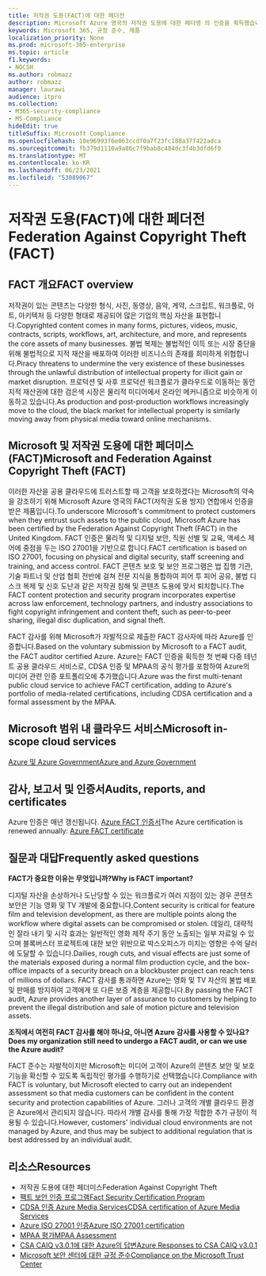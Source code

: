 ```yaml
---
title: 저작권 도용(FACT)에 대한 페더전
description: Microsoft Azure 영국의 저작권 도용에 대한 페더맹 의 인증을 획득했습니다.
keywords: Microsoft 365, 규정 준수, 제품
localization_priority: None
ms.prod: microsoft-365-enterprise
ms.topic: article
f1.keywords:
- NOCSH
ms.author: robmazz
author: robmazz
manager: laurawi
audience: itpro
ms.collection:
- M365-security-compliance
- MS-Compliance
hideEdit: true
titleSuffix: Microsoft Compliance
ms.openlocfilehash: 10e96993f6e063ccdf0a7f23fc188a37f422adca
ms.sourcegitcommit: fb379d1110a9a86c7f9bab8c484dc3f4b3dfd6f0
ms.translationtype: MT
ms.contentlocale: ko-KR
ms.lasthandoff: 06/23/2021
ms.locfileid: "53089067"
---
```

# <a name="federation-against-copyright-theft-fact"></a><span data-ttu-id="b4760-104">저작권 도용(FACT)에 대한 페더전</span><span class="sxs-lookup"><span data-stu-id="b4760-104">Federation Against Copyright Theft (FACT)</span></span>

## <a name="fact-overview"></a><span data-ttu-id="b4760-105">FACT 개요</span><span class="sxs-lookup"><span data-stu-id="b4760-105">FACT overview</span></span>

<span data-ttu-id="b4760-106">저작권이 있는 콘텐츠는 다양한 형식, 사진, 동영상, 음악, 계약, 스크립트, 워크플로, 아트, 아키텍처 등 다양한 형태로 제공되어 많은 기업의 핵심 자산을 표현합니다.</span><span class="sxs-lookup"><span data-stu-id="b4760-106">Copyrighted content comes in many forms, pictures, videos, music, contracts, scripts, workflows, art, architecture, and more, and represents the core assets of many businesses.</span></span> <span data-ttu-id="b4760-107">불법 복제는 불법적인 이득 또는 시장 중단을 위해 불법적으로 지적 재산을 배포하여 이러한 비즈니스의 존재를 희미하게 위협합니다.</span><span class="sxs-lookup"><span data-stu-id="b4760-107">Piracy threatens to undermine the very existence of these businesses through the unlawful distribution of intellectual property for illicit gain or market disruption.</span></span> <span data-ttu-id="b4760-108">프로덕션 및 사후 프로덕션 워크플로가 클라우드로 이동하는 동안 지적 재산권에 대한 검은색 시장은 물리적 미디어에서 온라인 메커니즘으로 비슷하게 이동하고 있습니다.</span><span class="sxs-lookup"><span data-stu-id="b4760-108">As production and post-production workflows increasingly move to the cloud, the black market for intellectual property is similarly moving away from physical media toward online mechanisms.</span></span>

## <a name="microsoft-and-federation-against-copyright-theft-fact"></a><span data-ttu-id="b4760-109">Microsoft 및 저작권 도용에 대한 페더미스(FACT)</span><span class="sxs-lookup"><span data-stu-id="b4760-109">Microsoft and Federation Against Copyright Theft (FACT)</span></span>

<span data-ttu-id="b4760-110">이러한 자산을 공용 클라우드에 트러스트할 때 고객을 보호하겠다는 Microsoft의 약속을 강조하기 위해 Microsoft Azure 영국의 FACT(저작권 도용 방지) 연합에서 인증을 받은 제품입니다.</span><span class="sxs-lookup"><span data-stu-id="b4760-110">To underscore Microsoft's commitment to protect customers when they entrust such assets to the public cloud, Microsoft Azure has been certified by the Federation Against Copyright Theft (FACT) in the United Kingdom.</span></span> <span data-ttu-id="b4760-111">FACT 인증은 물리적 및 디지털 보안, 직원 선별 및 교육, 액세스 제어에 중점을 두는 ISO 27001을 기반으로 합니다.</span><span class="sxs-lookup"><span data-stu-id="b4760-111">FACT certification is based on ISO 27001, focusing on physical and digital security, staff screening and training, and access control.</span></span> <span data-ttu-id="b4760-112">FACT 콘텐츠 보호 및 보안 프로그램은 법 집행 기관, 기술 파트너 및 산업 협회 전반에 걸쳐 전문 지식을 통합하여 피어 투 피어 공유, 불법 디스크 복제 및 신호 도난과 같은 저작권 침해 및 콘텐츠 도용에 맞서 퇴치합니다.</span><span class="sxs-lookup"><span data-stu-id="b4760-112">The FACT content protection and security program incorporates expertise across law enforcement, technology partners, and industry associations to fight copyright infringement and content theft, such as peer-to-peer sharing, illegal disc duplication, and signal theft.</span></span>

<span data-ttu-id="b4760-113">FACT 감사를 위해 Microsoft가 자발적으로 제출한 FACT 감사자에 따라 Azure를 인증합니다.</span><span class="sxs-lookup"><span data-stu-id="b4760-113">Based on the voluntary submission by Microsoft to a FACT audit, the FACT auditor certified Azure.</span></span> <span data-ttu-id="b4760-114">Azure는 FACT 인증을 획득한 첫 번째 다중 테넌트 공용 클라우드 서비스로, CDSA 인증 및 MPAA의 공식 평가를 포함하여 Azure의 미디어 관련 인증 포트폴리오에 추가했습니다.</span><span class="sxs-lookup"><span data-stu-id="b4760-114">Azure was the first multi-tenant public cloud service to achieve FACT certification, adding to Azure's portfolio of media-related certifications, including CDSA certification and a formal assessment by the MPAA.</span></span>

## <a name="microsoft-in-scope-cloud-services"></a><span data-ttu-id="b4760-115">Microsoft 범위 내 클라우드 서비스</span><span class="sxs-lookup"><span data-stu-id="b4760-115">Microsoft in-scope cloud services</span></span>

[<span data-ttu-id="b4760-116">Azure 및 Azure Government</span><span class="sxs-lookup"><span data-stu-id="b4760-116">Azure and Azure Government</span></span>](https://aka.ms/AzureCompliance)

## <a name="audits-reports-and-certificates"></a><span data-ttu-id="b4760-117">감사, 보고서 및 인증서</span><span class="sxs-lookup"><span data-stu-id="b4760-117">Audits, reports, and certificates</span></span>

<span data-ttu-id="b4760-118">Azure 인증은 매년 갱신됩니다. [Azure FACT 인증서](https://aka.ms/azurefactcert)</span><span class="sxs-lookup"><span data-stu-id="b4760-118">The Azure certification is renewed annually: [Azure FACT certificate](https://aka.ms/azurefactcert)</span></span>

## <a name="frequently-asked-questions"></a><span data-ttu-id="b4760-119">질문과 대답</span><span class="sxs-lookup"><span data-stu-id="b4760-119">Frequently asked questions</span></span>

<span data-ttu-id="b4760-120">**FACT가 중요한 이유는 무엇입니까?**</span><span class="sxs-lookup"><span data-stu-id="b4760-120">**Why is FACT important?**</span></span>

<span data-ttu-id="b4760-121">디지털 자산을 손상하거나 도난당할 수 있는 워크플로가 여러 지점이 있는 경우 콘텐츠 보안은 기능 영화 및 TV 개발에 중요합니다.</span><span class="sxs-lookup"><span data-stu-id="b4760-121">Content security is critical for feature film and television development, as there are multiple points along the workflow where digital assets can be compromised or stolen.</span></span> <span data-ttu-id="b4760-122">데일리, 대략적인 잘라 내기 및 시각 효과는 일반적인 영화 제작 주기 동안 노출되는 일부 자료일 수 있으며 블록버스터 프로젝트에 대한 보안 위반으로 박스오피스가 미치는 영향은 수억 달러에 도달할 수 있습니다.</span><span class="sxs-lookup"><span data-stu-id="b4760-122">Dailies, rough cuts, and visual effects are just some of the materials exposed during a normal film production cycle, and the box-office impacts of a security breach on a blockbuster project can reach tens of millions of dollars.</span></span> <span data-ttu-id="b4760-123">FACT 감사를 통과하면 Azure는 영화 및 TV 자산의 불법 배포 및 판매를 방지하여 고객에게 또 다른 보증 계층을 제공합니다.</span><span class="sxs-lookup"><span data-stu-id="b4760-123">By passing the FACT audit, Azure provides another layer of assurance to customers by helping to prevent the illegal distribution and sale of motion picture and television assets.</span></span>

<span data-ttu-id="b4760-124">**조직에서 여전히 FACT 감사를 해야 하나요, 아니면 Azure 감사를 사용할 수 있나요?**</span><span class="sxs-lookup"><span data-stu-id="b4760-124">**Does my organization still need to undergo a FACT audit, or can we use the Azure audit?**</span></span>

<span data-ttu-id="b4760-125">FACT 준수는 자발적이지만 Microsoft는 미디어 고객이 Azure의 콘텐츠 보안 및 보호 기능을 확신할 수 있도록 독립적인 평가를 수행하기로 선택했습니다.</span><span class="sxs-lookup"><span data-stu-id="b4760-125">Compliance with FACT is voluntary, but Microsoft elected to carry out an independent assessment so that media customers can be confident in the content security and protection capabilities of Azure.</span></span> <span data-ttu-id="b4760-126">그러나 고객의 개별 클라우드 환경은 Azure에서 관리되지 않습니다. 따라서 개별 감사를 통해 가장 적합한 추가 규정이 적용될 수 있습니다.</span><span class="sxs-lookup"><span data-stu-id="b4760-126">However, customers' individual cloud environments are not managed by Azure, and thus may be subject to additional regulation that is best addressed by an individual audit.</span></span>

## <a name="resources"></a><span data-ttu-id="b4760-127">리소스</span><span class="sxs-lookup"><span data-stu-id="b4760-127">Resources</span></span>

- <span data-ttu-id="b4760-128">저작권 도용에 대한 페더미스</span><span class="sxs-lookup"><span data-stu-id="b4760-128">Federation Against Copyright Theft</span></span>
- [<span data-ttu-id="b4760-129">팩트 보안 인증 프로그램</span><span class="sxs-lookup"><span data-stu-id="b4760-129">Fact Security Certification Program</span></span>](https://go.microsoft.com/fwlink/?linkid=2099508)
- [<span data-ttu-id="b4760-130">CDSA 인증 Azure Media Services</span><span class="sxs-lookup"><span data-stu-id="b4760-130">CDSA certification of Azure Media Services</span></span>](https://aka.ms/cdsa-cert)
- [<span data-ttu-id="b4760-131">Azure ISO 27001 인증</span><span class="sxs-lookup"><span data-stu-id="b4760-131">Azure ISO 27001 certification</span></span>](https://aka.ms/Azure-BSI-Cert)
- [<span data-ttu-id="b4760-132">MPAA 평가</span><span class="sxs-lookup"><span data-stu-id="b4760-132">MPAA Assessment</span></span>](offering-mpaa.md)
- [<span data-ttu-id="b4760-133">CSA CAIQ v3.0.1에 대한 Azure의 답변</span><span class="sxs-lookup"><span data-stu-id="b4760-133">Azure Responses to CSA CAIQ v3.0.1</span></span>](https://aka.ms/csacaiqresponses)
- [<span data-ttu-id="b4760-134">Microsoft 보안 센터에 대한 규정 준수</span><span class="sxs-lookup"><span data-stu-id="b4760-134">Compliance on the Microsoft Trust Center</span></span>](https://www.microsoft.com/trust-center/compliance/compliance-overview)
